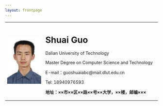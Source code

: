 ```yaml
---
layout: frontpage
---
```


<table border="0">
  <tr>
    <td width="25%">
      <img src="/images/head.jpg" width="100%"> 
    </td>
    <td width="75%">
      <h1>Shuai Guo</h1>
      <p>Dalian University of Technology</p>
      <p>Master Degree on Computer Science and Technology</p>
      <p>E-mail：guoshuaiabc@mail.dlut.edu.cn</p>
      <p>Tel: 18940976593</p>
      <p><b>地址：××市××区××路××号××大学，××楼，邮编×××</b></p>
    </td>
  </tr>
</table>

<!-- <body>
    <div style="float:right">
        <img src="/images/head.jpg" >
    </div>
    <div style="float:left;">
        <h1>Shuai Guo</h1>
        <p>Dalian University of Technology</p>
        <p>Master Degree on Computer Science and Technology</p>
        <p>E-mail：guoshuaiabc@mail.dlut.edu.cn</p>
        <p>Tel: 18940976593</b></p>
    </div>
</body> -->